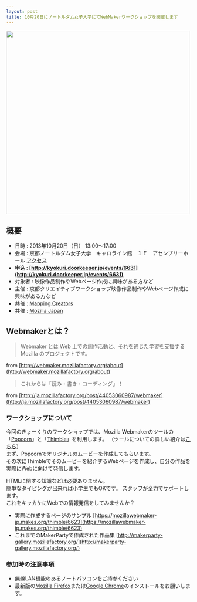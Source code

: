 ```yaml
---
layout: post
title: 10月20日にノートルダム女子大学にてWebMakerワークショップを開催します
---
```


<img style="width:500px;margin:auto" src="https://assets.mozillalabs.com/Brands-Logos/Webmaker/mozilla-webmaker_logo-wordmark_RGB.jpg" />

## 概要

- 日時 : 2013年10月20日（日） 13:00〜17:00
- 会場 : 京都ノートルダム女子大学　キャロライン館　１Ｆ　アセンブリーホール [アクセス](http://www.notredame.ac.jp/accessmap.html)
- __申込 : [http://kyokuri.doorkeeper.jp/events/6631](http://kyokuri.doorkeeper.jp/events/6631)__
- 対象者 : 映像作品制作やWebページ作成に興味がある方など
- 主催 : 京都クリエイティブワークショップ映像作品制作やWebページ作成に興味がある方など
- 共催 : [Mapping Creators](http://mappingcreators.tumblr.com)
- 共催 : [Mozilla Japan](http://www.mozilla.jp/)

## Webmakerとは？

> Webmaker とは Web 上での創作活動と、それを通じた学習を支援する Mozilla のプロジェクトです。

from [http://webmaker.mozillafactory.org/about](http://webmaker.mozillafactory.org/about)

> これからは「読み・書き・コーディング」！

from [http://ja.mozillafactory.org/post/44053060987/webmaker](http://ja.mozillafactory.org/post/44053060987/webmaker)

### ワークショップについて

今回のきょーくりのワークショップでは、Mozilla Webmakerのツールの「[Popcorn](https://popcorn.webmaker.org/)」と「[Thimble](https://thimble.webmaker.org/)」を利用します。  （ツールについての詳しい紹介は[こちら](http://webmaker.mozillafactory.org/post/58840197792/maker-party)）  
まず、Popcornでオリジナルのムービーを作成してもらいます。  
その次にThimbleでそのムービーを紹介するWebページを作成し、自分の作品を実際にWebに向けて発信します。  

HTMLに関する知識などは必要ありません。  
簡単なタイピングが出来れば小学生でもOKです。
スタッフが全力でサポートします。  
これをキッカケにWebでの情報発信をしてみませんか？  


- 実際に作成するページのサンプル [https://mozillawebmaker-jp.makes.org/thimble/6623](https://mozillawebmaker-jp.makes.org/thimble/6623)
- これまでのMakerPartyで作成された作品集 [http://makerparty-gallery.mozillafactory.org/](http://makerparty-gallery.mozillafactory.org/)

### 参加時の注意事項

- 無線LAN機能のあるノートパソコンをご持参ください
- 最新版の[Mozilla Firefox](http://www.mozilla.jp/firefox/)または[Google Chrome](http://www.google.com/intl/ja/chrome/browser/)のインストールをお願いします。

